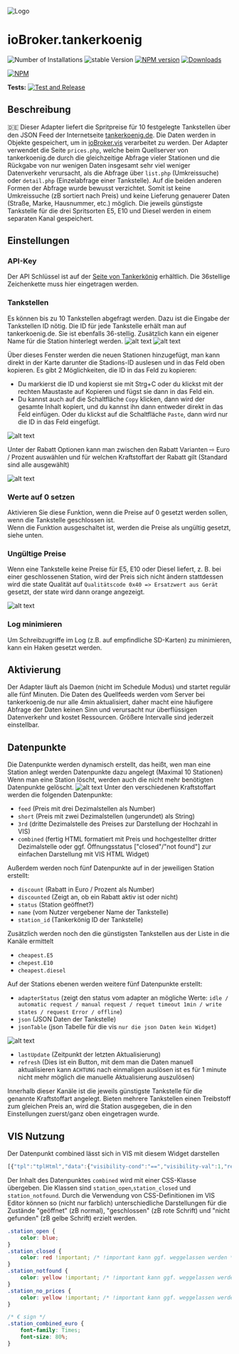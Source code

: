 ![Logo](../../admin/tankerkoenig.png)
# ioBroker.tankerkoenig

![Number of Installations](http://iobroker.live/badges/tankerkoenig-installed.svg) 
![stable Version](http://iobroker.live/badges/tankerkoenig-stable.svg) 
[![NPM version](http://img.shields.io/npm/v/iobroker.tankerkoenig.svg)](https://www.npmjs.com/package/iobroker.tankerkoenig)
[![Downloads](https://img.shields.io/npm/dm/iobroker.tankerkoenig.svg)](https://www.npmjs.com/package/iobroker.tankerkoenig)

[![NPM](https://nodei.co/npm/iobroker.tankerkoenig.png?downloads=true)](https://nodei.co/npm/iobroker.tankerkoenig/)

**Tests:**
[![Test and Release](https://github.com/iobroker-community-adapters/ioBroker.tankerkoenig/actions/workflows/test-and-release.yml/badge.svg)](https://github.com/iobroker-community-adapters/ioBroker.tankerkoenig/actions/workflows/test-and-release.yml)

## Beschreibung
:de: Dieser Adapter liefert die Spritpreise für 10 festgelegte Tankstellen über den JSON Feed der Internetseite [tankerkoenig.de](https://creativecommons.tankerkoenig.de/#about). Die Daten werden in Objekte gespeichert, um in [ioBroker.vis](https://github.com/ioBroker/ioBroker.vis) verarbeitet zu werden.
Der Adapter verwendet die Seite `prices.php`, welche beim Quellserver von tankerkoenig.de durch die gleichzeitige Abfrage vieler Stationen und die Rückgabe von nur wenigen Daten insgesamt sehr viel weniger Datenverkehr verursacht, als die Abfrage über `list.php` (Umkreissuche) oder `detail.php` (Einzelabfrage einer Tankstelle). Auf die beiden anderen Formen der Abfrage wurde bewusst verzichtet. Somit ist keine Umkreissuche (zB sortiert nach Preis) und keine Lieferung genauerer Daten (Straße, Marke, Hausnummer, etc.) möglich. Die jeweils günstigste Tankstelle für die drei Spritsorten E5, E10 und Diesel werden in einem separaten Kanal gespeichert.

## Einstellungen
### API-Key
Der API Schlüssel ist auf der [Seite von Tankerkönig](https://creativecommons.tankerkoenig.de/#about) erhältlich. Die 36stellige Zeichenkette muss hier eingetragen werden.

### Tankstellen
Es können bis zu 10 Tankstellen abgefragt werden. Dazu ist die Eingabe der Tankstellen ID nötig. Die ID für jede Tankstelle erhält man auf tankerkoenig.de. Sie ist ebenfalls 
36-stellig. 
Zusätzlich kann ein eigener Name für die Station hinterlegt werden.
![alt text](../img/tankerkoenigSettingsScreenshot1.png "Screenshot Settings")
![alt text](../img/tankerkoenigSettingsScreenshot2.png "Screenshot Settings")

Über dieses Fenster werden die neuen Stationen hinzugefügt, man kann direkt in der Karte darunter die Stadions-ID auslesen und in das Feld oben kopieren.
Es gibt 2 Möglichkeiten, die ID in das Feld zu kopieren:
- Du markierst die ID und kopierst sie mit Strg+C oder du klickst mit der rechten Maustaste auf Kopieren und fügst sie dann in das Feld ein.
- Du kannst auch auf die Schaltfläche `Copy` klicken, dann wird der gesamte Inhalt kopiert, und du kannst ihn dann entweder direkt in das Feld einfügen. 
  Oder du klickst auf die Schaltfläche `Paste`, dann wird nur die ID in das Feld eingefügt.

![alt text](../img/tankerkoenigStationFinder_copyId.png "Screenshot Settings")

Unter der Rabatt Optionen kann man zwischen den Rabatt Varianten ⇨ Euro / Prozent auswählen und für welchen Kraftstoffart der Rabatt gilt (Standard sind alle ausgewählt)

![alt text](../img/tankerkoenigStationFinder.png "Screenshot Settings")

### Werte auf 0 setzen
Aktivieren Sie diese Funktion, wenn die Preise auf 0 gesetzt werden sollen, wenn die Tankstelle geschlossen ist.\
Wenn die Funktion ausgeschaltet ist, werden die Preise als ungültig gesetzt, siehe unten.

### Ungültige Preise
Wenn eine Tankstelle keine Preise für E5, E10 oder Diesel liefert, z. B. bei einer geschlossenen Station, wird der Preis sich nicht ändern stattdessen wird die state Qualität auf `Qualitätscode 0x40 => Ersatzwert aus Gerät` gesetzt, der state wird dann orange angezeigt.

![alt text](../img/state_quality.png "Screenshot Settings")

### Log minimieren
Um Schreibzugriffe im Log (z.B. auf empfindliche SD-Karten) zu minimieren, kann ein Haken gesetzt werden.

## Aktivierung
Der Adapter läuft als Daemon (nicht im Schedule Modus) und startet regulär alle fünf Minuten. Die Daten des Quellfeeds werden vom Server bei tankerkoenig.de nur alle 4min aktualisiert, daher macht eine häufigere Abfrage der Daten keinen Sinn und verursacht nur überflüssigen Datenverkehr und kostet Ressourcen. Größere Intervalle sind jederzeit einstellbar.

##  Datenpunkte
Die Datenpunkte werden dynamisch erstellt, das heißt, wen man eine Station anlegt werden Datenpunkte dazu angelegt (Maximal 10 Stationen)
Wenn man eine Station löscht, werden auch die nicht mehr benötigten Datenpunkte gelöscht.
![alt text](../img/tankerkoenigNewDP.png "Screenshot Settings")
Unter den verschiedenen Kraftstoffart werden die folgenden Datenpunkte:
* `feed` (Preis mit drei Dezimalstellen als Number)
* `short` (Preis mit zwei Dezimalstellen (ungerundet) als String)
* `3rd` (dritte Dezimalstelle des Preises zur Darstellung der Hochzahl in VIS)
* `combined` (fertig HTML formatiert mit Preis und hochgestellter dritter Dezimalstelle oder ggf. Öffnungsstatus ["closed"/"not found"] zur einfachen Darstellung mit VIS HTML Widget)

Außerdem werden noch fünf Datenpunkte auf in der jeweiligen Station erstellt:
* `discount` (Rabatt in Euro / Prozent als Number)
* `discounted` (Zeigt an, ob ein Rabatt aktiv ist oder nicht)
* `status` (Station geöffnet?)
* `name` (vom Nutzer vergebener Name der Tankstelle)
* `station_id` (Tankerkönig ID der Tankstelle)

Zusätzlich werden noch den die günstigsten Tankstellen aus der Liste in die Kanäle ermittelt
* `cheapest.E5`
* `chepest.E10`
* `cheapest.diesel`

Auf der Stations ebenen werden weitere fünf Datenpunkte erstellt:
* `adapterStatus` (zeigt den status vom adapter an mögliche Werte: `idle / automatic request / manual request / requet timeout 1min / write states / request Error / offline`)
* `json` (JSON Daten der Tankstelle)
* `jsonTable` (json Tabelle für die vis `nur die json Daten kein Widget`)

![alt text](../img/jsonTable.png "Screenshot Settings")
* `lastUpdate` (Zeitpunkt der letzten Aktualisierung)
* `refresh` (Dies ist ein Button, mit dem man die Daten manuell aktualisieren kann `ACHTUNG` nach einmaligen auslösen ist es für 1 minute nicht mehr möglich die manuelle Aktualisierung auszulösen)


Innerhalb dieser Kanäle ist die jeweils günstigste Tankstelle für die genannte Kraftstoffart angelegt. Bieten mehrere Tankstellen einen Treibstoff zum gleichen Preis an, wird die Station ausgegeben, die in den Einstellungen zuerst/ganz oben eingetragen wurde.

## VIS Nutzung
Der Datenpunkt combined lässt sich in VIS mit diesem Widget darstellen
```js
[{"tpl":"tplHtml","data":{"visibility-cond":"==","visibility-val":1,"refreshInterval":"0","gestures-offsetX":0,"gestures-offsetY":0,"signals-cond-0":"==","signals-val-0":true,"signals-icon-0":"/vis/signals/lowbattery.png","signals-icon-size-0":0,"signals-blink-0":false,"signals-horz-0":0,"signals-vert-0":0,"signals-hide-edit-0":false,"signals-cond-1":"==","signals-val-1":true,"signals-icon-1":"/vis/signals/lowbattery.png","signals-icon-size-1":0,"signals-blink-1":false,"signals-horz-1":0,"signals-vert-1":0,"signals-hide-edit-1":false,"signals-cond-2":"==","signals-val-2":true,"signals-icon-2":"/vis/signals/lowbattery.png","signals-icon-size-2":0,"signals-blink-2":false,"signals-horz-2":0,"signals-vert-2":0,"signals-hide-edit-2":false,"html":"<span style=\"font-size: 80%; padding: 0 20px 0 5px;\">Diesel</span>{tankerkoenig.0.stations.0.diesel.combined}"},"style":{"left":"634px","top":"745px","z-index":"20","width":"228px","height":"36px","background-color":"","color":"rgba(225,225,225,1)","font-size":"30px","text-align":"center","background":"rgba(250,0,0,0.1)"},"widgetSet":"basic"}]
```
Der Inhalt des Datenpunktes `combined` wird mit einer CSS-Klasse übergeben. Die Klassen sind `station_open`,`station_closed` und `station_notfound`. Durch die Verwendung von CSS-Definitionen im VIS Editor können so (nicht nur farblich) unterschiedliche Darstellungen für die Zustände "geöffnet" (zB normal), "geschlossen" (zB rote Schrift) und "nicht gefunden" (zB gelbe Schrift) erzielt werden.
```css
.station_open {
    color: blue; 
}
.station_closed {
    color: red !important; /* !important kann ggf. weggelassen werden */
}
.station_notfound {
    color: yellow !important; /* !important kann ggf. weggelassen werden */
}
.station_no_prices {
    color: yellow !important; /* !important kann ggf. weggelassen werden */
}

/* € sign */
.station_combined_euro {
    font-family: Times;
    font-size: 80%;
}
```
